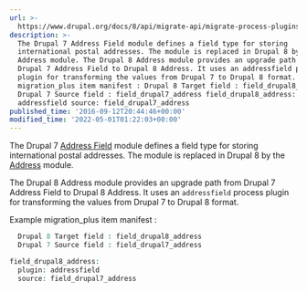 ```yaml
---
url: >-
  https://www.drupal.org/docs/8/api/migrate-api/migrate-process-plugins/process-plugins-from-other-contrib-modules/contrib-process-plugin-addressfield
description: >-
  The Drupal 7 Address Field module defines a field type for storing
  international postal addresses. The module is replaced in Drupal 8 by the
  Address module. The Drupal 8 Address module provides an upgrade path from
  Drupal 7 Address Field to Drupal 8 Address. It uses an addressfield process
  plugin for transforming the values from Drupal 7 to Drupal 8 format. Example
  migration_plus item manifest : Drupal 8 Target field : field_drupal8_address
  Drupal 7 Source field : field_drupal7_address field_drupal8_address: plugin:
  addressfield source: field_drupal7_address
published_time: '2016-09-12T20:44:46+00:00'
modified_time: '2022-05-01T01:22:03+00:00'
---
```

The Drupal 7 [Address Field](https://www.drupal.org/project/addressfield) module defines a field type for storing international postal addresses. The module is replaced in Drupal 8 by the [Address](https://www.drupal.org/project/address) module.

The Drupal 8 Address module provides an upgrade path from Drupal 7 Address Field to Drupal 8 Address. It uses an `addressfield` process plugin for transforming the values from Drupal 7 to Drupal 8 format.

Example migration\_plus item manifest :

```php
  Drupal 8 Target field : field_drupal8_address
  Drupal 7 Source field : field_drupal7_address

```

```php
field_drupal8_address:
  plugin: addressfield
  source: field_drupal7_address

```